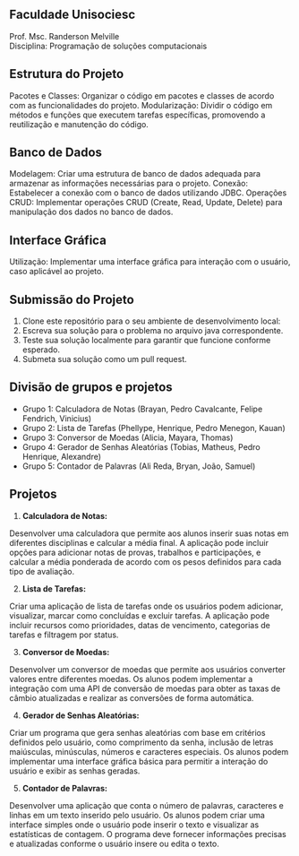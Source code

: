 ## Faculdade Unisociesc
Prof. Msc. Randerson Melville <br/>
Disciplina: Programação de soluções computacionais  <br/>

## Estrutura do Projeto
Pacotes e Classes: Organizar o código em pacotes e classes de acordo com as funcionalidades do projeto.
Modularização: Dividir o código em métodos e funções que executem tarefas específicas, promovendo a reutilização e manutenção do código.

## Banco de Dados
Modelagem: Criar uma estrutura de banco de dados adequada para armazenar as informações necessárias para o projeto.
Conexão: Estabelecer a conexão com o banco de dados utilizando JDBC.
Operações CRUD: Implementar operações CRUD (Create, Read, Update, Delete) para manipulação dos dados no banco de dados.

## Interface Gráfica
Utilização: Implementar uma interface gráfica para interação com o usuário, caso aplicável ao projeto.

## Submissão do Projeto
1. Clone este repositório para o seu ambiente de desenvolvimento local:
2. Escreva sua solução para o problema no arquivo java correspondente.
4. Teste sua solução localmente para garantir que funcione conforme esperado.
5. Submeta sua solução como um pull request.

## Divisão de grupos e projetos
+ Grupo 1: Calculadora de Notas (Brayan, Pedro Cavalcante, Felipe Fendrich, Vinicius)
+ Grupo 2: Lista de Tarefas (Phellype, Henrique, Pedro Menegon, Kauan)
+ Grupo 3: Conversor de Moedas (Alicia, Mayara, Thomas)
+ Grupo 4: Gerador de Senhas Aleatórias (Tobias, Matheus, Pedro Henrique, Alexandre)
+ Grupo 5: Contador de Palavras (Ali Reda, Bryan, João, Samuel)

## Projetos
1. **Calculadora de Notas:**

Desenvolver uma calculadora que permite aos alunos inserir suas notas em diferentes disciplinas e calcular a média final. A aplicação pode incluir opções para adicionar notas de provas, trabalhos e participações, e calcular a média ponderada de acordo com os pesos definidos para cada tipo de avaliação.

2. **Lista de Tarefas:**

Criar uma aplicação de lista de tarefas onde os usuários podem adicionar, visualizar, marcar como concluídas e excluir tarefas. A aplicação pode incluir recursos como prioridades, datas de vencimento, categorias de tarefas e filtragem por status.

3. **Conversor de Moedas:**

Desenvolver um conversor de moedas que permite aos usuários converter valores entre diferentes moedas. Os alunos podem implementar a integração com uma API de conversão de moedas para obter as taxas de câmbio atualizadas e realizar as conversões de forma automática.

4. **Gerador de Senhas Aleatórias:**

Criar um programa que gera senhas aleatórias com base em critérios definidos pelo usuário, como comprimento da senha, inclusão de letras maiúsculas, minúsculas, números e caracteres especiais. Os alunos podem implementar uma interface gráfica básica para permitir a interação do usuário e exibir as senhas geradas.

5. **Contador de Palavras:**

Desenvolver uma aplicação que conta o número de palavras, caracteres e linhas em um texto inserido pelo usuário. Os alunos podem criar uma interface simples onde o usuário pode inserir o texto e visualizar as estatísticas de contagem. O programa deve fornecer informações precisas e atualizadas conforme o usuário insere ou edita o texto.
